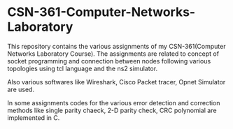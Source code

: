 # CSN-361-Computer-Networks-Laboratory

This repository contains the various assignments of my CSN-361(Computer Networks Laboratory Course).
The assignments are related to concept of socket programming and connection between nodes following various topologies using tcl language and the ns2 simulator.

Also various softwares like Wireshark, Cisco Packet tracer, Opnet Simulator are used.

In some assignments codes for the various error detection and correction methods like single parity chaeck, 2-D parity check, CRC polynomial are implemented in C.

